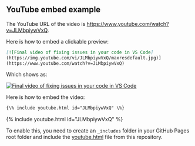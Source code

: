 ## YouTube embed example

The YouTube URL of the video is https://www.youtube.com/watch?v=JLMbpiywVxQ. 

Here is how to embed a clickable preview:

```markdown
[![Final video of fixing issues in your code in VS Code]
(https://img.youtube.com/vi/JLMbpiywVxQ/maxresdefault.jpg)]
(https://www.youtube.com/watch?v=JLMbpiywVxQ)
```

Which shows as:

[![Final video of fixing issues in your code in VS Code](https://img.youtube.com/vi/JLMbpiywVxQ/maxresdefault.jpg)](https://www.youtube.com/watch?v=JLMbpiywVxQ)

Here is how to embed the video:

```markdown
{\% include youtube.html id="JLMbpiywVxQ" \%}  
```

{% include youtube.html id="JLMbpiywVxQ" %}  

To enable this, you need to create an `_includes` folder in your GitHub Pages root folder and include the [youtube.html](youtube.html) file from this repository.